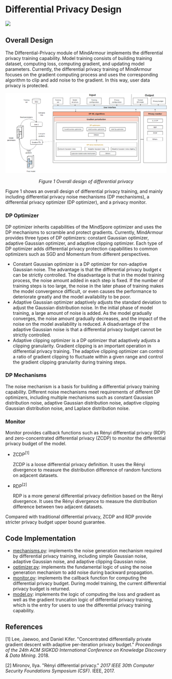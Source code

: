 ﻿# Differential Privacy Design

<a href="https://gitee.com/mindspore/docs/blob/r1.7/docs/mindarmour/docs/source_en/differential_privacy_design.md" target="_blank"><img src="https://mindspore-website.obs.cn-north-4.myhuaweicloud.com/website-images/master/resource/_static/logo_source_en.png"></a>

## Overall Design

The Differential-Privacy module of MindArmour implements the differential privacy training capability. Model training consists of building training dataset, computing loss, computing gradient, and updating model parameters. Currently, the differential privacy training of MindArmour focuses on the gradient computing process and uses the corresponding algorithm to clip and add noise to the gradient. In this way, user data privacy is protected.

![dp_arch](./images/dp_arch.png)

*<center>Figure 1 Overall design of differential privacy</center>*

Figure 1 shows an overall design of differential privacy training, and mainly including differential privacy noise mechanisms (DP mechanisms), a differential privacy optimizer (DP optimizer), and a privacy monitor.

### DP Optimizer

DP optimizer inherits capabilities of the MindSpore optimizer and uses the DP mechanisms to scramble and protect gradients. Currently, MindArmour provides three types of DP optimizers: constant Gaussian optimizer, adaptive Gaussian optimizer, and adaptive clipping optimizer. Each type of DP optimizer adds differential privacy protection capabilities to common optimizers such as SGD and Momentum from different perspectives.

- Constant Gaussian optimizer is a DP optimizer for non-adaptive Gaussian noise. The advantage is that the differential privacy budget ϵ can be strictly controlled. The disadvantage is that in the model training process, the noise amount added in each step is fixed. If the number of training steps is too large, the noise in the later phase of training makes the model convergence difficult, or even causes the performance to deteriorate greatly and the model availability to be poor.
- Adaptive Gaussian optimizer adaptively adjusts the standard deviation to adjust the Gaussian distribution noise. In the initial phase of model training, a large amount of noise is added. As the model gradually converges, the noise amount gradually decreases, and the impact of the noise on the model availability is reduced. A disadvantage of the adaptive Gaussian noise is that a differential privacy budget cannot be strictly controlled.
- Adaptive clipping optimizer is a DP optimizer that adaptively adjusts a clipping granularity. Gradient clipping is an important operation in differential privacy training. The adaptive clipping optimizer can control a ratio of gradient clipping to fluctuate within a given range and control the gradient clipping granularity during training steps.

### DP Mechanisms

The noise mechanism is a basis for building a differential privacy training capability. Different noise mechanisms meet requirements of different DP optimizers, including multiple mechanisms such as constant Gaussian distribution noise, adaptive Gaussian distribution noise, adaptive clipping Gaussian distribution noise, and Laplace distribution noise.

### Monitor

Monitor provides callback functions such as Rényi differential privacy (RDP) and zero-concentrated differential privacy (ZCDP) to monitor the differential privacy budget of the model.

- ZCDP<sup>[1]</sup>

    ZCDP is a loose differential privacy definition. It uses the Rényi divergence to measure the distribution difference of random functions on adjacent datasets.

- RDP<sup>[2]</sup>

    RDP is a more general differential privacy definition based on the Rényi divergence. It uses the Rényi divergence to measure the distribution difference between two adjacent datasets.

Compared with traditional differential privacy, ZCDP and RDP provide stricter privacy budget upper bound guarantee.

## Code Implementation

- [mechanisms.py](https://gitee.com/mindspore/mindarmour/blob/r1.7/mindarmour/privacy/diff_privacy/mechanisms/mechanisms.py): implements the noise generation mechanism required by differential privacy training, including simple Gaussian noise, adaptive Gaussian noise, and adaptive clipping Gaussian noise.
- [optimizer.py](https://gitee.com/mindspore/mindarmour/blob/r1.7/mindarmour/privacy/diff_privacy/optimizer/optimizer.py): implements the fundamental logic of using the noise generation mechanism to add noise during backward propagation.
- [monitor.py](https://gitee.com/mindspore/mindarmour/blob/r1.7/mindarmour/privacy/diff_privacy/monitor/monitor.py): implements the callback function for computing the differential privacy budget. During model training, the current differential privacy budget is returned.
- [model.py](https://gitee.com/mindspore/mindarmour/blob/r1.7/mindarmour/privacy/diff_privacy/train/model.py): implements the logic of computing the loss and gradient as well as the gradient truncation logic of differential privacy training, which is the entry for users to use the differential privacy training capability.

## References

[1] Lee, Jaewoo, and Daniel Kifer. "Concentrated differentially private gradient descent with adaptive per-iteration privacy budget." *Proceedings of the 24th ACM SIGKDD International Conference on Knowledge Discovery & Data Mining*. 2018.

[2] Mironov, Ilya. "Rényi differential privacy." *2017 IEEE 30th Computer Security Foundations Symposium (CSF)*. IEEE, 2017.
